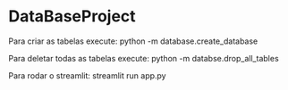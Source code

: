 # DataBaseProject


Para criar as tabelas execute:
    python -m database.create_database

Para deletar todas as tabelas execute:
    python -m databse.drop_all_tables

Para rodar o streamlit:
    streamlit run app.py